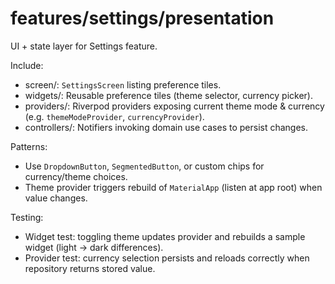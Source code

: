 # features/settings/presentation

UI + state layer for Settings feature.

Include:

- screen/: `SettingsScreen` listing preference tiles.
- widgets/: Reusable preference tiles (theme selector, currency picker).
- providers/: Riverpod providers exposing current theme mode & currency (e.g. `themeModeProvider`, `currencyProvider`).
- controllers/: Notifiers invoking domain use cases to persist changes.

Patterns:

- Use `DropdownButton`, `SegmentedButton`, or custom chips for currency/theme choices.
- Theme provider triggers rebuild of `MaterialApp` (listen at app root) when value changes.

Testing:

- Widget test: toggling theme updates provider and rebuilds a sample widget (light -> dark differences).
- Provider test: currency selection persists and reloads correctly when repository returns stored value.
